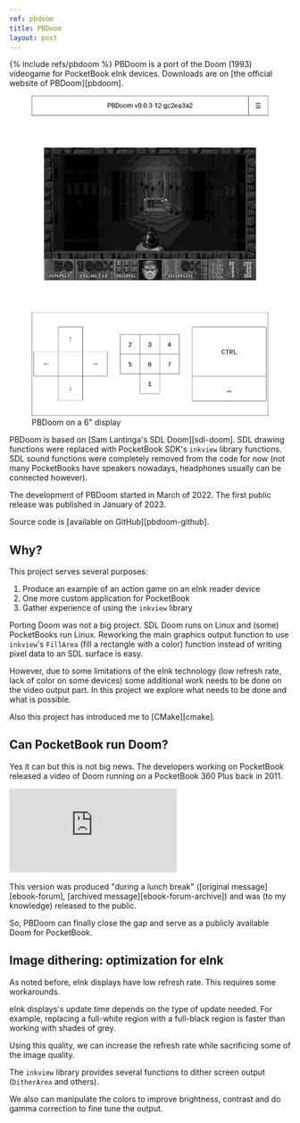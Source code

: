 ```yaml
---
ref: pbdoom
title: PBDoom
layout: post
---
```

{% include refs/pbdoom %}
PBDoom is a port of the Doom (1993) videogame for PocketBook eInk devices. Downloads
are on [the official website of PBDoom][pbdoom].

<figure class="max-w-xs mx-auto">
  <img src="/assets/pbdoom_inch_6_display.png" alt="PBDoom on a 6 inch display">
  <figcaption>PBDoom on a 6" display</figcaption>
</figure>

PBDoom is based on [Sam Lantinga's SDL Doom][sdl-doom]. SDL drawing functions
were replaced with PocketBook SDK's `inkview` library functions. SDL sound functions
were completely removed from the code for now (not many PocketBooks have speakers nowadays,
headphones usually can be connected however).

The development of PBDoom started in March of 2022. The first public release
was published in January of 2023.

Source code is [available on GitHub][pbdoom-github].

## Why?
This project serves several purposes:
1. Produce an example of an action game on an eInk reader device
2. One more custom application for PocketBook
3. Gather experience of using the `inkview` library

Porting Doom was not a big project. SDL Doom runs on Linux and (some) PocketBooks
run Linux. Reworking the main graphics output function to use `inkview`'s `FillArea`
(fill a rectangle with a color) function instead of writing pixel data
to an SDL surface is easy.

However, due to some limitations of the eInk technology (low refresh rate,
lack of color on some devices) some additional work needs to be done on the
video output part. In this project we explore what needs to be done and what is possible.

Also this project has introduced me to [CMake][cmake].

## Can PocketBook run Doom?
Yes it can but this is not big news. The developers working on PocketBook
released a video of Doom running on a PocketBook 360 Plus back in 2011.
<iframe
  class="aspect-video mx-auto w-full md:w-[600px]"
  src="https://www.youtube-nocookie.com/embed/QOPZrVsCEHg"
  title="YouTube video player"
  frameborder="0"
  allow="accelerometer; autoplay; clipboard-write; encrypted-media; gyroscope; picture-in-picture; web-share"
  allowfullscreen
></iframe>

This version was produced "during a lunch break" ([original message][ebook-forum],
[archived message][ebook-forum-archive]) and was (to my knowledge) released to the public.

So, PBDoom can finally close the gap and serve as a publicly available Doom
for PocketBook.

## Image dithering: optimization for eInk
As noted before, eInk displays have low refresh rate. This requires some workarounds.

eInk displays's update time depends on the type of update needed. For example,
replacing a full-white region with a full-black region is faster than
working with shades of grey.

Using this quality, we can increase the refresh rate while sacrificing some
of the image quality.

The `inkview` library provides several functions to dither screen output
(`DitherArea` and others).

We also can manipulate the colors to improve brightness, contrast and do
gamma correction to fine tune the output.

